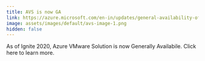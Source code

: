 ```yaml
---
title: AVS is now GA
link: https://azure.microsoft.com/en-in/updates/general-availability-of-the-new-azure-vmware-solution/
image: assets/images/default/avs-image-1.png
hidden: false
---
```

As of Ignite 2020, Azure VMware Solution is now Generally Availabile. Click here to learn more.